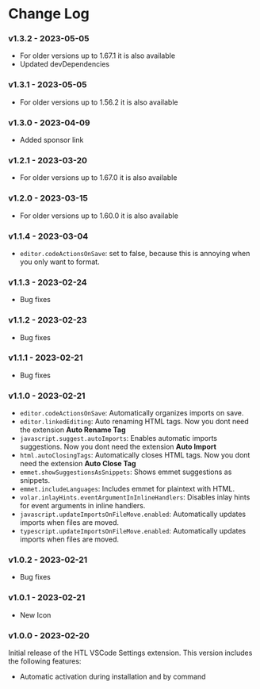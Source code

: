 # Change Log

### v1.3.2 - 2023-05-05

- For older versions up to 1.67.1 it is also available
- Updated devDependencies

### v1.3.1 - 2023-05-05

- For older versions up to 1.56.2 it is also available

### v1.3.0 - 2023-04-09

- Added sponsor link

### v1.2.1 - 2023-03-20

- For older versions up to 1.67.0 it is also available

### v1.2.0 - 2023-03-15

- For older versions up to 1.60.0 it is also available

### v1.1.4 - 2023-03-04

- `editor.codeActionsOnSave`: set to false, because this is annoying when you only want to format.

### v1.1.3 - 2023-02-24

- Bug fixes

### v1.1.2 - 2023-02-23

- Bug fixes

### v1.1.1 - 2023-02-21

- Bug fixes

### v1.1.0 - 2023-02-21

- `editor.codeActionsOnSave`: Automatically organizes imports on save.
- `editor.linkedEditing`: Auto renaming HTML tags. Now you dont need the extension **Auto Rename Tag**
- `javascript.suggest.autoImports`: Enables automatic imports suggestions. Now you dont need the extension **Auto Import**
- `html.autoClosingTags`: Automatically closes HTML tags. Now you dont need the extension **Auto Close Tag**
- `emmet.showSuggestionsAsSnippets`: Shows emmet suggestions as snippets.
- `emmet.includeLanguages`: Includes emmet for plaintext with HTML.
- `volar.inlayHints.eventArgumentInInlineHandlers`: Disables inlay hints for event arguments in inline handlers.
- `javascript.updateImportsOnFileMove.enabled`: Automatically updates imports when files are moved.
- `typescript.updateImportsOnFileMove.enabled`: Automatically updates imports when files are moved.

### v1.0.2 - 2023-02-21

- Bug fixes

### v1.0.1 - 2023-02-21

- New Icon

### v1.0.0 - 2023-02-20

Initial release of the HTL VSCode Settings extension. This version includes the following features:

- Automatic activation during installation and by command
